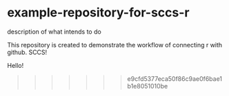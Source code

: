 # example-repository-for-sccs-r
description of what intends to do


This repository is created to demonstrate the workflow of connecting r with github. SCCS!

Hello!

>>>>>>> e9cfd5377eca50f86c9ae0f6bae1b1e8051010be

